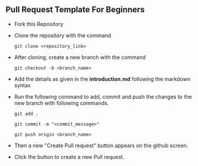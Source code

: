 ## Pull Request Template For Beginners

- Fork this Repository
- Clone the repository with the command

  ```git clone <repository_link>```
  
- After cloning, create a new branch with the command

  ```git checkout -b <branch_name>```
  
- Add the details as given in the **introduction.md** following the markdown syntax
- Run the following command to add, commit and push the changes to the new branch with following commands.
  
  ```git add . ```
  
  ```git commit -m "<commit_message>"```
  
  ```git push origin <branch_name>```
  
- Then a new "Create Pull request" button appears on the github screen.
- Click the button to create a new Pull request. 
